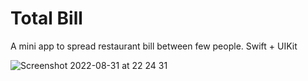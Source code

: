 # Total Bill
A mini app to spread restaurant bill between few people. Swift + UIKit

![Screenshot 2022-08-31 at 22 24 31](https://user-images.githubusercontent.com/90508854/187766348-f82f7b04-16f0-41e7-9385-9e25ef2a9072.png)
